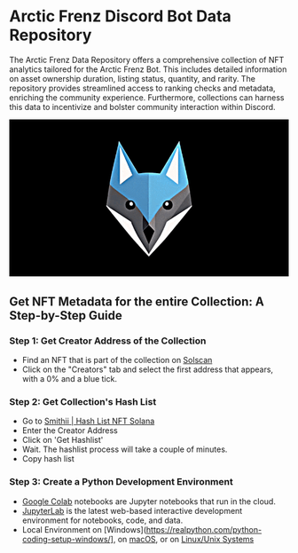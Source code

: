 # Arctic Frenz Discord Bot Data Repository

The Arctic Frenz Data Repository offers a comprehensive collection of NFT analytics tailored for the Arctic Frenz Bot. This includes detailed information on asset ownership duration, listing status, quantity, and rarity. The repository provides streamlined access to ranking checks and metadata, enriching the community experience. Furthermore, collections can harness this data to incentivize and bolster community interaction within Discord.

![Arctic Frenz Visualization](https://raw.githubusercontent.com/davidbeard741/arcticfrenz-data/main/images/IMG_3153.gif)

## Get NFT Metadata for the entire  Collection: A Step-by-Step Guide

### Step 1: Get Creator Address of the Collection 

- Find an NFT that is part of the collection on [Solscan](https://solscan.io)
- Click on the "Creators" tab and select the first address that appears, with a 0% and a blue tick. 

### Step 2: Get Collection's Hash List

- Go to [Smithii | Hash List NFT Solana](https://tools.smithii.io/hashlist/solana)
- Enter the Creator Address
- Click on 'Get Hashlist'
- Wait. The hashlist process will take a couple of minutes.
- Copy hash list

### Step 3: Create a Python Development Environment

- [Google Colab](https://colab.research.google.com) notebooks are Jupyter notebooks that run in the cloud.
- [JupyterLab](https://jupyter.org/) is the latest web-based interactive development environment for notebooks, code, and data.
- Local Environment on [Windows](https://realpython.com/python-coding-setup-windows/], on [macOS](https://www.digitalocean.com/community/tutorials/how-to-install-python-3-and-set-up-a-local-programming-environment-on-macos), or on [Linux/Unix Systems](https://itsfoss.com/python-setup-linux/)
